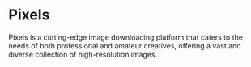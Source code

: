 # Pixels
Pixels is a cutting-edge image downloading platform that caters to the needs of both professional and amateur creatives, offering a vast and diverse collection of high-resolution images. 
